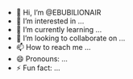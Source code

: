 - 👋 Hi, I’m @EBUBILIONAIR
- 👀 I’m interested in ...
- 🌱 I’m currently learning ...
- 💞️ I’m looking to collaborate on ...
- 📫 How to reach me ...
- 😄 Pronouns: ...
- ⚡ Fun fact: ...

<!---
EBUBILIONAIR/EBUBILIONAIR is a ✨ special ✨ repository because its `README.md` (this file) appears on your GitHub profile.
You can click the Preview link to take a look at your changes.
--->
